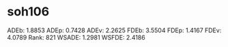 # soh106

ADEb: 1.8853
ADEp: 0.7428
ADEv: 2.2625
FDEb: 3.5504
FDEp: 1.4167
FDEv: 4.0789
Rank: 821
WSADE: 1.2981
WSFDE: 2.4186